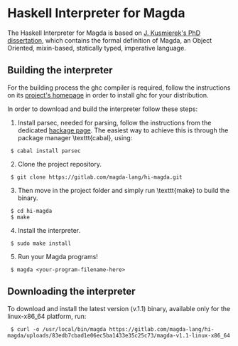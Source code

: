 # Haskell Interpreter for Magda

The Haskell Interpreter for Magda is based on [J. Kusmierek's PhD
dissertation](https://www.mimuw.edu.pl/~jdk/mixiny.pdf), which
contains the formal definition of Magda, an Object Oriented,
mixin-based, statically typed, imperative language.

## Building the interpreter

For the building process the ghc compiler is required, follow the
instructions on its [project's homepage](https://www.haskell.org/ghc/)
in order to install ghc for your distribution.

In order to download and build the interpreter follow these steps:

 1. Install parsec, needed for parsing, follow the instructions from
    the dedicated [hackage
    page](https://hackage.haskell.org/package/parsec). The easiest way
    to achieve this is through the package manager \texttt{cabal},
    using:
	
```{.sh}
 $ cabal install parsec
```

 2. Clone the project repository.

```{.sh}
 $ git clone https://gitlab.com/magda-lang/hi-magda.git
```

 3. Then move in the project folder and simply run \texttt{make} to
	build the binary.

```{.sh}
 $ cd hi-magda
 $ make
```

 4. Install the interpreter. 
	
```{.sh}
 $ sudo make install
```

 5. Run your Magda programs!
 
```{.sh}
 $ magda <your-program-filename-here>
```

## Downloading the interpreter

To download and install the latest version (v.1.1) binary, available
only for the linux-x86_64 platform, run:

```{.sh}
 $ curl -o /usr/local/bin/magda https://gitlab.com/magda-lang/hi-magda/uploads/83edb7cbad1e06ec5ba1433e35c25c73/magda-v1.1-linux-x86_64
```
